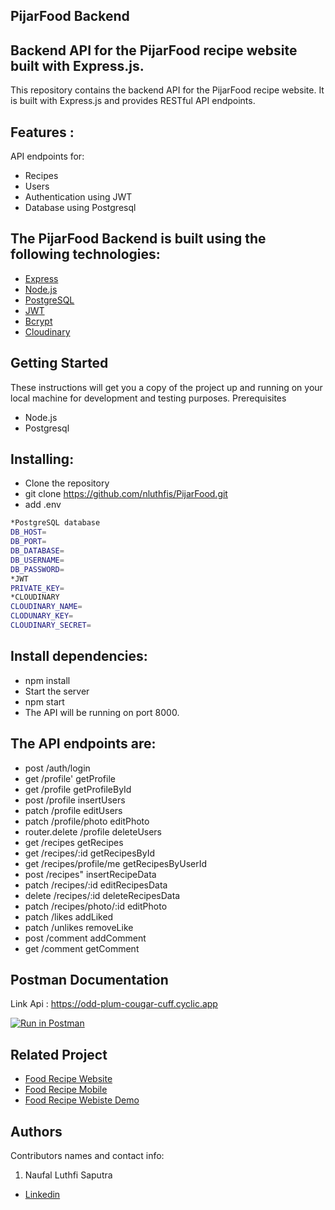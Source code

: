## PijarFood Backend

## Backend API for the PijarFood recipe website built with Express.js.

This repository contains the backend API for the PijarFood recipe website. It is built with Express.js and provides RESTful API endpoints.

## Features :

API endpoints for:

- Recipes
- Users
- Authentication using JWT
- Database using Postgresql

## The PijarFood Backend is built using the following technologies:

- [Express](https://expressjs.com/)
- [Node.js](https://nodejs.org/en)
- [PostgreSQL](https://www.postgresql.org/)
- [JWT](https://jwt.io/)
- [Bcrypt](https://www.npmjs.com/package/bcrypt)
- [Cloudinary](https://cloudinary.com)

## Getting Started

These instructions will get you a copy of the project up and running on your local machine for development and testing purposes.
Prerequisites

- Node.js
- Postgresql

## Installing:

- Clone the repository
- git clone https://github.com/nluthfis/PijarFood.git
- add .env

```bash
*PostgreSQL database
DB_HOST=
DB_PORT=
DB_DATABASE=
DB_USERNAME=
DB_PASSWORD=
*JWT
PRIVATE_KEY=
*CLOUDINARY
CLOUDINARY_NAME=
CLODUNARY_KEY=
CLOUDINARY_SECRET=
```

## Install dependencies:

- npm install
- Start the server
- npm start
- The API will be running on port 8000.

## The API endpoints are:

- post /auth/login
- get /profile' getProfile
- get /profile getProfileById
- post /profile insertUsers
- patch /profile editUsers
- patch /profile/photo editPhoto
- router.delete /profile deleteUsers
- get /recipes getRecipes
- get /recipes/:id getRecipesById
- get /recipes/profile/me getRecipesByUserId
- post /recipes" insertRecipeData
- patch /recipes/:id editRecipesData
- delete /recipes/:id deleteRecipesData
- patch /recipes/photo/:id editPhoto
- patch /likes addLiked
- patch /unlikes removeLike
- post /comment addComment
- get /comment getComment

## Postman Documentation

Link Api :
https://odd-plum-cougar-cuff.cyclic.app

[![Run in Postman](https://run.pstmn.io/button.svg)](https://elements.getpostman.com/redirect?entityId=26602283-237ddb2d-dece-47b6-94ed-41fb97f58037&entityType=collection)

## Related Project

- [Food Recipe Website](https://github.com/nluthfis/fe-react_pijarfood)
- [Food Recipe Mobile](https://github.com/nluthfis/mb_pijar_food)
- [Food Recipe Webiste Demo](fe-react-pijarfood-c2qoebphn-nluthfis.vercel.app)

## Authors

Contributors names and contact info:

1. Naufal Luthfi Saputra

- [Linkedin](https://www.linkedin.com/in/naufal-luthfi-saputra/)
